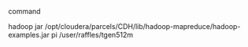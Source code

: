command


hadoop jar /opt/cloudera/parcels/CDH/lib/hadoop-mapreduce/hadoop-examples.jar pi /user/raffles/tgen512m